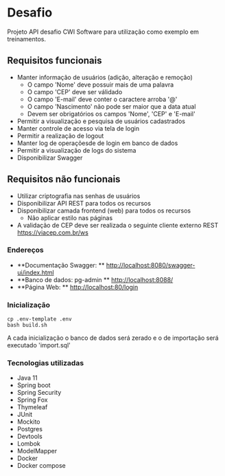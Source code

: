 # Desafio

Projeto API desafio CWI Software para utilização como exemplo em treinamentos.
           
## Requisitos funcionais

- Manter informação de usuários (adição, alteração e remoção)
     - O campo 'Nome' deve possuir mais de uma palavra
     - O campo 'CEP' deve ser válidado
     - O campo 'E-mail' deve conter o caractere arroba '@'
     - O campo 'Nascimento' não pode ser maior que a data atual
     - Devem ser obrigatórios os campos 'Nome', 'CEP' e 'E-mail'
- Permitir a visualização e pesquisa de usuários cadastrados
- Manter controle de acesso via tela de login
- Permitir a realização de logout
- Manter log de operaçõesde de login em banco de dados
- Permitir a visualização de logs do sistema
- Disponibilizar Swagger

## Requisitos não funcionais
- Utilizar criptografia nas senhas de usuários
- Disponibilizar API REST para todos os recursos 
- Disponibilizar camada frontend (web) para todos os recursos
     - Não aplicar estilo nas páginas
- A validação de CEP deve ser realizada o seguinte cliente externo REST https://viacep.com.br/ws
 
### Endereços

- **Documentação Swagger: ** [http://localhost:8080/swagger-ui/index.html](http://localhost:8080/swagger-ui/index.html)
- **Banco de dados: pg-admin ** [http://localhost:8088/](http://localhost:8088/)
- **Página Web: ** [http://localhost:80/login](http://localhost:80/login)

### Inicialização
```shell
cp .env-template .env
bash build.sh
```

A cada inicialização o banco de dados será zerado e o de importação será executado 'import.sql'

### Tecnologias utilizadas
- Java 11
- Spring boot
- Spring Security
- Spring Fox
- Thymeleaf
- JUnit
- Mockito
- Postgres
- Devtools
- Lombok
- ModelMapper
- Docker
- Docker compose
